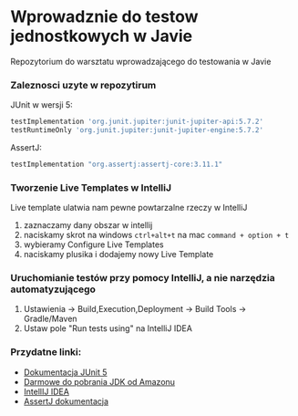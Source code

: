 
# Wprowadznie do testow jednostkowych w Javie
Repozytorium do warsztatu wprowadzającego do testowania w Javie
### Zaleznosci uzyte w repozytirum
JUnit w wersji 5:
```bash
testImplementation 'org.junit.jupiter:junit-jupiter-api:5.7.2'
testRuntimeOnly 'org.junit.jupiter:junit-jupiter-engine:5.7.2'
```
AssertJ:
```bash
testImplementation "org.assertj:assertj-core:3.11.1"
```

### Tworzenie Live Templates w IntelliJ
Live template ulatwia nam pewne powtarzalne rzeczy w IntelliJ
1. zaznaczamy dany obszar w intellij
2. naciskamy skrot na windows ``ctrl+alt+t`` na mac ``command + option + t``
3. wybieramy Configure Live Templates
4. naciskamy plusika i dodajemy nowy Live Template

### Uruchomianie testów przy pomocy IntelliJ, a nie narzędzia automatyzującego
1. Ustawienia -> Build,Execution,Deployment -> Build Tools -> Gradle/Maven
2. Ustaw pole "Run tests using" na IntelliJ IDEA

### Przydatne linki:
* [Dokumentacja JUnit 5](https://junit.org/junit5/docs/current/user-guide/)
* [Darmowe do pobrania JDK od Amazonu](https://aws.amazon.com/corretto/?filtered-posts.sort-by=item.additionalFields.createdDate&filtered-posts.sort-order=desc)
* [IntellIJ IDEA](https://www.jetbrains.com/idea/download/)
* [AssertJ dokumentacja](https://joel-costigliola.github.io/assertj/)